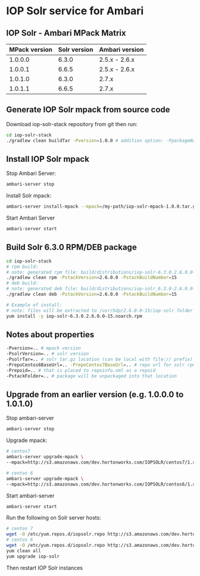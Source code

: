 # IOP Solr service for Ambari

## IOP Solr - Ambari MPack Matrix

MPack version | Solr version | Ambari version
--- | --- | --- 
1.0.0.0 | 6.3.0 | 2.5.x - 2.6.x 
1.0.0.1 | 6.6.5 | 2.5.x - 2.6.x 
1.0.1.0 | 6.3.0 | 2.7.x 
1.0.1.1 | 6.6.5 | 2.7.x 

## Generate IOP Solr mpack from source code
Download iop-solr-stack repository from git then run:
```bash
cd iop-solr-stack
./gradlew clean buildTar -Pversion=1.0.0 # addition option: -PpackageName=...
```

## Install IOP Solr mpack

Stop Ambari Server:
```bash
ambari-server stop
```

Install Solr mpack:
```bash
ambari-server install-mpack --mpack=/my-path/iop-solr-mpack-1.0.0.tar.gz --verbose
```

Start Ambari Server
```bash
ambari-server start
```

## Build Solr 6.3.0 RPM/DEB package
```bash
cd iop-solr-stack
# rpm build:
# note: generated rpm file: build/distributions/iop-solr-6.3.0.2.6.0.0-15.noarch.rpm, package name: iop-solr
./gradlew clean rpm -PstackVersion=2.6.0.0 -PstackBuildNumber=15
# deb build:
# note: generated deb file: build/distributions/iop-solr_6.3.0-2.6.0.0-15_all.deb, package name: iop-solr
./gradlew clean deb -PstackVersion=2.6.0.0 -PstackBuildNumber=15

# Example of install:
# note: files will be extracted to /usr/hdp/2.6.0.0-15/iop-solr folder
yum install -y iop-solr-6.3.0.2.6.0.0-15.noarch.rpm
```

## Notes about properties
```bash
-Pversion=.. # mpack version
-PsolrVersion=.. # solr version
-PsolrTar=.. # solr tar.gz location (can be local with file:// prefix)
-PrepoCentos6BaseUrl=.. -PrepoCentos7BaseUrl=.. # repo url for solr rpm, it will be used in repoinfo.xml file
-Prepoid=.. # that is placed to repoinfo.xml as a repoid
-PstackFolder=.. # package will be unpackaged into that location
```

## Upgrade from an earlier version (e.g. 1.0.0.0 to 1.0.1.0)

Stop ambari-server
```bash
ambari-server stop
```

Upgrade mpack:
```bash
# centos7
ambari-server upgrade-mpack \
--mpack=http://s3.amazonaws.com/dev.hortonworks.com/IOPSOLR/centos7/1.x/BUILDS/1.0.1.0-5/tars/iopsolr/iop-solr-mpack-6.3.0.1.0.1.0-5.tar.gz

# centos 6
ambari-server upgrade-mpack \
--mpack=http://s3.amazonaws.com/dev.hortonworks.com/IOPSOLR/centos6/1.x/BUILDS/1.0.1.0-5/tars/iopsolr/iop-solr-mpack-6.3.0.1.0.1.0-5.tar.gz
```

Start ambari-server
```bash
ambari-server start
```

Run the following on Solr server hosts:
```bash
# centos 7
wget -O /etc/yum.repos.d/iopsolr.repo http://s3.amazonaws.com/dev.hortonworks.com/IOPSOLR/centos7/1.x/BUILDS/1.0.1.0-5/iopsolr_public.repo # if the old repo name was iopsolr.repo
# centos 6
wget -O /etc/yum.repos.d/iopsolr.repo http://s3.amazonaws.com/dev.hortonworks.com/IOPSOLR/centos6/1.x/BUILDS/1.0.1.0-5/iopsolr_public.repo # if the old repo name was iopsolr.repo
yum clean all
yum upgrade iop-solr
```

Then restart IOP Solr instances

